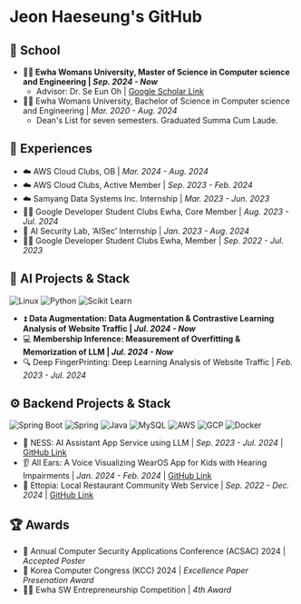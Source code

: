 # Jeon Haeseung's GitHub
## 🏫 School
- **👩‍💻 Ewha Womans University, Master of Science in Computer science and Engineering | _Sep. 2024 - Now_**
  - Advisor: Dr. Se Eun Oh | [Google Scholar Link](https://scholar.google.com/citations?hl=ko&user=g7-iArAAAAAJ)
- 👩‍💻 Ewha Womans University, Bachelor of Science in Computer science and Engineering | _Mar. 2020 - Aug. 2024_
  - Dean's List for seven semesters. Graduated Summa Cum Laude.

## 🚀 Experiences
- ☁️ AWS Cloud Clubs, OB | _Mar. 2024 - Aug. 2024_
- ☁️ AWS Cloud Clubs, Active Member | _Sep. 2023 - Feb. 2024_
- ☁️ Samyang Data Systems Inc. Internship | _Mar. 2023 - Jun. 2023_
- 👩‍💻 Google Developer Student Clubs Ewha, Core Member | _Aug. 2023 - Jul. 2024_
- 🤖 AI Security Lab, ‘AISec’ Internship | _Jan. 2023 - Aug. 2024_
- 👩‍💻 Google Developer Student Clubs Ewha, Member | _Sep. 2022 - Jul. 2023_

## 🤖 AI Projects & Stack
![Linux](https://img.shields.io/badge/Linux-FCC624.svg?style=for-the-badge&logo=Linux&logoColor=white)
![Python](https://img.shields.io/badge/Python-3776AB.svg?&style=for-the-badge&logo=Python&logoColor=white)
![Scikit Learn](https://img.shields.io/badge/Scikit%20Learn-F7931E.svg?&style=for-the-badge&logo=scikitlearn&logoColor=white)
- ⏫ **Data Augmentation: Data Augmentation & Contrastive Learning Analysis of Website Traffic | _Jul. 2024 - Now_**
- 💻 **Membership Inference: Measurement of Overfitting & Memorization of LLM | _Jul. 2024 - Now_**
- 🔍 Deep FingerPrinting: Deep Learning Analysis of Website Traffic | _Feb. 2023 - Jul. 2024_

## ⚙️ Backend Projects & Stack
![Spring Boot](https://img.shields.io/badge/spring%20boot-6DB33F.svg?&style=for-the-badge&logo=springboot&logoColor=white)
![Spring](https://img.shields.io/badge/Spring-6DB33F.svg?style=for-the-badge&logo=spring&logoColor=white)
![Java](https://img.shields.io/badge/Java-007396.svg?style=for-the-badge&logo=Java&logoColor=white)
![MySQL](https://img.shields.io/badge/MySQL-4479A1.svg?style=for-the-badge&logo=MySQL&logoColor=white)
![AWS](https://img.shields.io/badge/AWS-232F3E.svg?style=for-the-badge&logo=amazonaws&logoColor=white)
![GCP](https://img.shields.io/badge/GCP-4285F4.svg?style=for-the-badge&logo=googlecloud&logoColor=white)
![Docker](https://img.shields.io/badge/docker-2496ED.svg?style=for-the-badge&logo=docker&logoColor=white)
- 🤖 NESS: AI Assistant App Service using LLM | _Sep. 2023 - Jul. 2024_ | [GitHub Link](https://github.com/studio-recoding/NESS_BE)
- 👂 All Ears: A Voice Visualizing WearOS App for Kids with Hearing Impairments | _Jan. 2024 - Feb. 2024_ | [GitHub Link](https://github.com/TeamAllways-AllEars/All-Ears_Server)
- 🍔 Ettopia: Local Restaurant Community Web Service | _Sep. 2022 - Dec. 2024_ | [GitHub Link](https://github.com/JeonHaeseung/Ettopia_FE_BE)

## 🏆 Awards
- 📝 Annual Computer Security Applications Conference (ACSAC) 2024 | _Accepted Poster_
- 📝 Korea Computer Congress (KCC) 2024 | _Excellence Paper Presenation Award_
- 👩‍💼 Ewha SW Entrepreneurship Competition | _4th Award_
